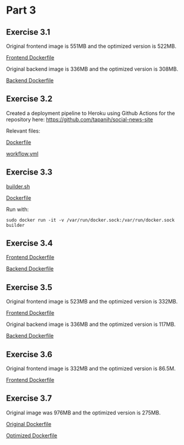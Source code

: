 # Part 3

## Exercise 3.1

Original frontend image is 551MB and the optimized version is 522MB.

[Frontend Dockerfile](exercise-01/frontend/Dockerfile)

Original backend image is 336MB and the optimized version is 308MB.

[Backend Dockerfile](exercise-01/backend/Dockerfile)

## Exercise 3.2

Created a deployment pipeline to Heroku using Github Actions for the repository here: https://github.com/tapanih/social-news-site

Relevant files:

[Dockerfile](exercise-02/Dockerfile)

[workflow.yml](exercise-02/workflow.yml)

## Exercise 3.3

[builder.sh](exercise-03/builder.sh)

[Dockerfile](exercise-03/Dockerfile)

Run with:
```
sudo docker run -it -v /var/run/docker.sock:/var/run/docker.sock builder
```

## Exercise 3.4

[Frontend Dockerfile](exercise-04/frontend/Dockerfile)

[Backend Dockerfile](exercise-04/backend/Dockerfile)

## Exercise 3.5

Original frontend image is 523MB and the optimized version is 332MB.

[Frontend Dockerfile](exercise-05/frontend/Dockerfile)

Original backend image is 336MB and the optimized version is 117MB.

[Backend Dockerfile](exercise-05/backend/Dockerfile)

## Exercise 3.6

Original frontend image is 332MB and the optimized version is 86.5M.

[Frontend Dockerfile](exercise-06/Dockerfile)

## Exercise 3.7

Original image was 976MB and the optimized version is 275MB.

[Original Dockerfile](../part1/dockerfiles/exercise-15/Dockerfile)

[Optimized Dockerfile](exercise-07/Dockerfile)
